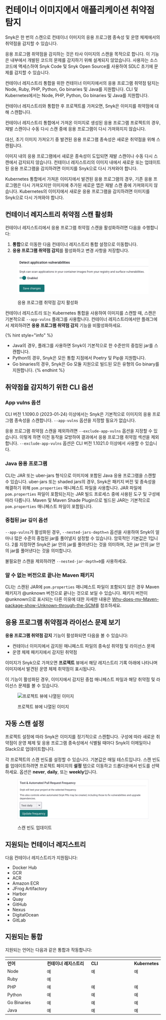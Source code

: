 # 컨테이너 이미지에서 애플리케이션 취약점 탐지

Snyk은 한 번의 스캔으로 컨테이너 이미지의 응용 프로그램 종속성 및 운영 체제에서의 취약점을 감지할 수 있습니다.

응용 프로그램 취약점을 감지하는 것은 타사 이미지의 스캔을 목적으로 합니다. 이 기능은 내부에서 개발된 코드의 문제를 감지하기 위해 설계되지 않았습니다. 사용자는 소스 코드에 액세스하여 Snyk Code 및 Snyk Open Source를 사용하여 SDLC 초기에 문제를 감지할 수 있습니다.

컨테이너 레지스트리 통합을 위한 컨테이너 이미지에서의 응용 프로그램 취약점 탐지는 Node, Ruby, PHP, Python, Go binaries 및 Java를 지원합니다. CLI 및 Kubernetes에서는 Node, PHP, Python, Go binaries 및 Java를 지원합니다.

컨테이너 레지스트리와 통합한 후 프로젝트를 가져오면, Snyk은 이미지를 취약점에 대해 스캔합니다.

컨테이너 레지스트리 통합에서 가져온 이미지로 생성된 응용 프로그램 프로젝트의 경우, 재발 스캔이나 수동 다시 스캔 중에 응용 프로그램이 다시 가져와지지 않습니다.

대신, 초기 이미지 가져오기 중 발견된 응용 프로그램 종속성은 새로운 취약점을 위해 스캔됩니다.

이미지 내의 응용 프로그램에서 새로운 종속성이 도입되면 재발 스캔이나 수동 다시 스캔에서 감지되지 않습니다. 컨테이너 레지스트리의 이미지 내에서 새로운 또는 업데이트된 응용 프로그램을 감지하려면 이미지를 Snyk으로 다시 가져와야 합니다.

Kubernetes 통합에서 가져온 이미지에서 발견된 응용 프로그램의 경우, 기존 응용 프로그램은 다시 가져오지만 이미지에 추가된 새로운 앱은 재발 스캔 중에 가져와지지 않습니다. Kubernetes의 이미지에서 새로운 응용 프로그램을 감지하려면 이미지를 Snyk으로 다시 가져와야 합니다.

## 컨테이너 레지스트리 취약점 스캔 활성화

컨테이너 레지스트리에서 응용 프로그램 취약점 스캔을 활성화하려면 다음을 수행합니다:

1. **통합**으로 이동한 다음 컨테이너 레지스트리 통합 설정으로 이동합니다.
2. **응용 프로그램 취약점 감지**를 활성화하고 변경 사항을 저장합니다.

<figure><img src="../../../.gitbook/assets/integration_settings_enable_detect_app_vulns.png" alt="토글 활성화"><figcaption><p>응용 프로그램 취약점 감지 활성화</p></figcaption></figure>

컨테이너 레지스트리 또는 Kubernetes 통합을 사용하여 이미지를 스캔할 때, 스캔은 기본적으로 `--app-vulns` 플래그를 사용합니다. 컨테이너 레지스트리에서만 플래그에서 제외하려면 **응용 프로그램 취약점 감지** 기능을 비활성화하세요.

{% hint style="info" %}
* Java의 경우, 플래그를 사용하면 Snyk이 기본적으로 한 수준만의 중첩된 jar를 스캔합니다.
* Python의 경우, Snyk은 모든 통합 지점에서 Poetry 및 Pip을 지원합니다.
* Go binaries의 경우, Snyk은 Go 모듈 지원으로 빌드된 모든 유형의 Go binary를 지원합니다.
{% endhint %}

## 취약점을 감지하기 위한 CLI 옵션

### App vulns 옵션

CLI 버전 1.1090.0 (2023-01-24) 이상에서는 Snyk은 기본적으로 이미지의 응용 프로그램 종속성을 스캔합니다. `--app-vulns` 옵션을 지정할 필요가 없습니다.

응용 프로그램 취약점 스캔을 제외하려면 `--exclude-app-vulns` 옵션을 지정할 수 있습니다. 이렇게 하면 이전 동작을 모방하여 결과에서 응용 프로그램 취약점 섹션을 제외합니다. `--exclude-app-vulns` 옵션은 CLI 버전 1.1021.0 이상에서 사용할 수 있습니다.

### Java 응용 프로그램

CLI는 JAR 또는 uber-jars 형식으로 이미지에 포함된 Java 응용 프로그램을 스캔할 수 있습니다. uber-jars 또는 shaded jars의 경우, Snyk은 패키지 버전 및 종속성을 해결하기 위해 `pom.properties` 매니페스트 파일을 사용합니다. JAR 파일에 `pom.properties` 파일이 포함되는지는 JAR 빌드 프로세스 중에 사용된 도구 및 구성에 따라 다릅니다. Maven 및 Maven Shade Plugin으로 빌드된 JAR는 기본적으로 `pom.properties` 매니페스트 파일이 포함됩니다.

### 중첩된 jar 깊이 옵션

`--app-vulns`가 활성화된 경우, `--nested-jars-depth=n` 옵션을 사용하여 Snyk이 얼마나 많은 수준의 중첩된 jar를 풀어낼지 설정할 수 있습니다. 암묵적인 기본값은 1입니다. 2를 지정하면 Snyk은 jar 안의 jar를 풀어낸다는 것을 의미하며, 3은 jar 안의 jar 안의 jar를 풀어낸다는 것을 의미합니다.

불필요한 스캔을 제외하려면 `--nested-jar-depth=0`를 사용하세요.

### 알 수 없는 버전으로 끝나는 Maven 패키지

CLI는 스캔된 JAR에 `pom.properties` 매니페스트 파일이 포함되지 않은 경우 Maven 패키지가 @unknown 버전으로 끝나는 것으로 보일 수 있습니다. 패키지 버전이 @unknown으로 표시되는 다른 이유에 대한 자세한 내용은 [Why-does-my-Maven-package-show-Unknown-through-the-SCM](https://support.snyk.io/s/article/Why-does-my-Maven-package-show-unknown)를 참조하세요.

## 응용 프로그램 취약점과 라이선스 문제 보기

**응용 프로그램 취약점 감지** 기능이 활성화되면 다음을 볼 수 있습니다:

* 컨테이너 이미지에서 감지된 매니페스트 파일의 종속성 취약점 및 라이선스 문제
* 운영 체제 패키지에서 감지된 취약점

이미지가 Snyk으로 가져오면 **프로젝트** 뷰에서 해당 레지스트리 기록 아래에 나타나며 이미지에서 발견된 운영 체제 취약점이 표시됩니다.

이 기능이 활성화된 경우, 이미지에서 감지된 중첩 매니페스트 파일과 해당 취약점 및 라이선스 문제를 볼 수 있습니다.

<figure><img src="https://docs.snyk.io/~gitbook/image?url=https%3A%2F%2F2533899886-files.gitbook.io%2F%7E%2Ffiles%2Fv0%2Fb%2Fgitbook-x-prod.appspot.com%2Fo%2Fspaces%252F-MdwVZ6HOZriajCf5nXH%252Fuploads%252Fgit-blob-9607f2b3a4b6708c6a0b706999f271a59d0b48ae%252Fmceclip2%2520%281%29%2520%281%29%2520%281%29%2520%283%29%2520%283%29%2520%284%29%2520%286%29%2520%281%29%2520%281%29%2520%281%29%2520%281%29%2520%281%29%2520%281%29%2520%281%29%2520%281%29%2520%281%29%2520%281%29%2520%281%29%2520%281%29%2520%281%29%2520%281%29%2520%281%29%2520%281%29%2520%281%29%2520%281%29%2520%281%29%2520%281%29%2520%281%29%2520%281%29%2520%281%29%2520%281%29%2520%281%29%2520%281%29%2520%281%29%2520%281%29%2520%281%29%2520%281%29%2520%281%29%2520%281%29%2520%281%29%2520%281%29%2520%281%29%2520%281%29%2520%281%29%2520%281%29%2520%281%29%2520%281%29%2520%281%29%2520%281%29%2520%281%29%2520%281%29%2520%281%29%2520%281%29%2520%281%29%2520%281%29%2520%281%29%2520%281%29%2520%281%29%2520%281%29%2520%28%2520%2831%29.png%3Falt%3Dmedia&#x26;width=768&#x26;dpr=4&#x26;quality=100&#x26;sign=931dd4e0&#x26;sv=2" alt="프로젝트 뷰에 나열된 이미지"><figcaption><p>프로젝트 뷰에 나열된 이미지</p></figcaption></figure>

## 자동 스캔 설정

프로젝트 설정에 따라 Snyk은 이미지를 정기적으로 스캔합니다. 구성에 따라 새로운 취약점이 운영 체제 및 응용 프로그램 종속성에서 식별될 때마다 Snyk이 이메일이나 Slack으로 업데이트합니다.

각 프로젝트의 스캔 빈도를 설정할 수 있습니다. 기본값은 매일 테스트입니다. 스캔 빈도를 업데이트하려면 프로젝트 페이지의 **설정** 탭으로 이동하고 드롭다운에서 빈도를 선택하세요. 옵션은 **never**, **daily**, 또는 **weekly**입니다.

<figure><img src="../../../.gitbook/assets/scan_frequency.png" alt=""><figcaption><p>스캔 빈도 업데이트</p></figcaption></figure>

## 지원되는 컨테이너 레지스트리

다음 컨테이너 레지스트리가 지원됩니다:

* Docker Hub
* GCR
* ACR
* Amazon ECR
* JFrog Artifactory
* Harbor
* Quay
* GitHub
* Nexus
* DigitalOcean
* GitLab

## 지원되는 통합

지원되는 언어는 다음과 같은 통합과 작동합니다:

<table data-header-hidden><thead><tr><th width="133"></th><th width="165"></th><th width="157"></th><th></th></tr></thead><tbody><tr><td><strong>언어</strong></td><td><strong>컨테이너 레지스트리</strong></td><td><strong>CLI</strong></td><td><strong>Kubernetes</strong></td></tr><tr><td>Node</td><td>예</td><td>예</td><td>예</td></tr><tr><td>Ruby</td><td>예</td><td></td><td></td></tr><tr><td>PHP</td><td>예</td><td>예</td><td>예</td></tr><tr><td>Python</td><td>예</td><td>예</td><td>예</td></tr><tr><td>Go Binaries</td><td>예</td><td>예</td><td>예</td></tr><tr><td>Java</td><td>예</td><td>예</td><td>예</td></tr></tbody></table>
